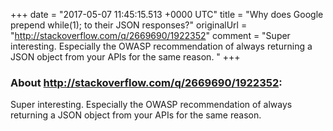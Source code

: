 +++
date = "2017-05-07 11:45:15.513 +0000 UTC"
title = "Why does Google prepend while(1); to their JSON responses?"
originalUrl = "http://stackoverflow.com/q/2669690/1922352"
comment = "Super interesting. Especially the OWASP recommendation of always returning a JSON object from your APIs for the same reason. "
+++

### About http://stackoverflow.com/q/2669690/1922352:

Super interesting. Especially the OWASP recommendation of always returning a JSON object from your APIs for the same reason. 
